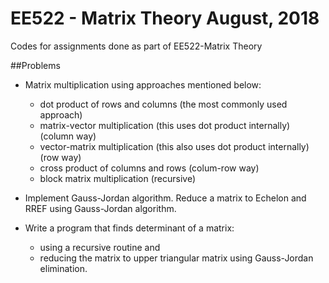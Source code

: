 # EE522 - Matrix Theory August, 2018
Codes for assignments done as part of EE522-Matrix Theory

##Problems

-  Matrix multiplication using approaches mentioned below:
   - dot product of rows and columns (the most commonly used approach)
   - matrix-vector multiplication (this uses dot product internally) (column way)
   - vector-matrix multiplication (this also uses dot product internally) (row way)
   - cross product of columns and rows (colum-row way)
   - block matrix multiplication (recursive)
   
-  Implement Gauss-Jordan algorithm. Reduce a matrix to Echelon and RREF using Gauss-Jordan algorithm.

-  Write a program that finds determinant of a matrix:
   - using a recursive routine and 
   - reducing the matrix to upper triangular matrix using Gauss-Jordan elimination.
  

